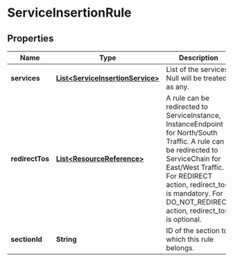# ServiceInsertionRule

## Properties
Name | Type | Description | Notes
------------ | ------------- | ------------- | -------------
**services** | [**List&lt;ServiceInsertionService&gt;**](ServiceInsertionService.md) | List of the services. Null will be treated as any. |  [optional]
**redirectTos** | [**List&lt;ResourceReference&gt;**](ResourceReference.md) | A rule can be redirected to ServiceInstance, InstanceEndpoint for North/South Traffic. A rule can be redirected to ServiceChain for East/West Traffic. For REDIRECT action, redirect_tos is mandatory. For DO_NOT_REDIRECT action, redirect_tos is optional. |  [optional]
**sectionId** | **String** | ID of the section to which this rule belongs. |  [optional]
